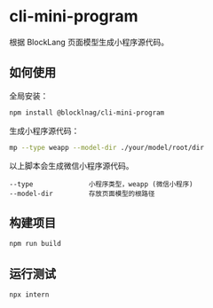 # cli-mini-program

根据 BlockLang 页面模型生成小程序源代码。

## 如何使用

全局安装：

```sh
npm install @blocklnag/cli-mini-program
```

生成小程序源代码：

```sh
mp --type weapp --model-dir ./your/model/root/dir
```

以上脚本会生成微信小程序源代码。

```text
--type              小程序类型，weapp (微信小程序)
--model-dir         存放页面模型的根路径
```

## 构建项目

```sh
npm run build
```

## 运行测试

```sh
npx intern
```